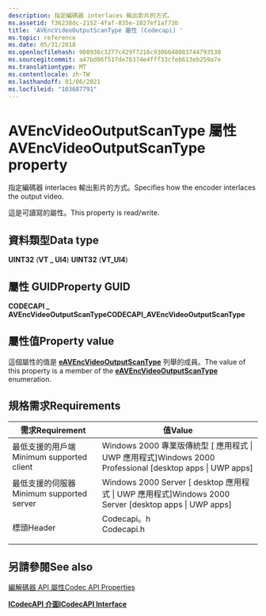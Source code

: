 ```yaml
---
description: 指定編碼器 interlaces 輸出影片的方式。
ms.assetid: f36238dc-2152-4faf-835e-1027ef1af73b
title: 'AVEncVideoOutputScanType 屬性 (Codecapi) '
ms.topic: reference
ms.date: 05/31/2018
ms.openlocfilehash: 908936c3277c429f7216c930b648083744793530
ms.sourcegitcommit: a47bd86f517de76374e4fff33cfeb613eb259a7e
ms.translationtype: MT
ms.contentlocale: zh-TW
ms.lasthandoff: 01/06/2021
ms.locfileid: "103687791"
---
```

# <a name="avencvideooutputscantype-property"></a><span data-ttu-id="5531f-103">AVEncVideoOutputScanType 屬性</span><span class="sxs-lookup"><span data-stu-id="5531f-103">AVEncVideoOutputScanType property</span></span>

<span data-ttu-id="5531f-104">指定編碼器 interlaces 輸出影片的方式。</span><span class="sxs-lookup"><span data-stu-id="5531f-104">Specifies how the encoder interlaces the output video.</span></span>

<span data-ttu-id="5531f-105">這是可讀寫的屬性。</span><span class="sxs-lookup"><span data-stu-id="5531f-105">This property is read/write.</span></span>

## <a name="data-type"></a><span data-ttu-id="5531f-106">資料類型</span><span class="sxs-lookup"><span data-stu-id="5531f-106">Data type</span></span>

<span data-ttu-id="5531f-107">**UINT32** (**VT \_ UI4**) </span><span class="sxs-lookup"><span data-stu-id="5531f-107">**UINT32** (**VT\_UI4**)</span></span>

## <a name="property-guid"></a><span data-ttu-id="5531f-108">屬性 GUID</span><span class="sxs-lookup"><span data-stu-id="5531f-108">Property GUID</span></span>

<span data-ttu-id="5531f-109">**CODECAPI \_ AVEncVideoOutputScanType**</span><span class="sxs-lookup"><span data-stu-id="5531f-109">**CODECAPI\_AVEncVideoOutputScanType**</span></span>

## <a name="property-value"></a><span data-ttu-id="5531f-110">屬性值</span><span class="sxs-lookup"><span data-stu-id="5531f-110">Property value</span></span>

<span data-ttu-id="5531f-111">這個屬性的值是 [**eAVEncVideoOutputScanType**](/windows/win32/api/codecapi/ne-codecapi-eavencvideooutputscantype) 列舉的成員。</span><span class="sxs-lookup"><span data-stu-id="5531f-111">The value of this property is a member of the [**eAVEncVideoOutputScanType**](/windows/win32/api/codecapi/ne-codecapi-eavencvideooutputscantype) enumeration.</span></span>

## <a name="requirements"></a><span data-ttu-id="5531f-112">規格需求</span><span class="sxs-lookup"><span data-stu-id="5531f-112">Requirements</span></span>



| <span data-ttu-id="5531f-113">需求</span><span class="sxs-lookup"><span data-stu-id="5531f-113">Requirement</span></span> | <span data-ttu-id="5531f-114">值</span><span class="sxs-lookup"><span data-stu-id="5531f-114">Value</span></span> |
|-------------------------------------|---------------------------------------------------------------------------------------|
| <span data-ttu-id="5531f-115">最低支援的用戶端</span><span class="sxs-lookup"><span data-stu-id="5531f-115">Minimum supported client</span></span><br/> | <span data-ttu-id="5531f-116">Windows 2000 專業版傳統型 \[ 應用程式 \| UWP 應用程式\]</span><span class="sxs-lookup"><span data-stu-id="5531f-116">Windows 2000 Professional \[desktop apps \| UWP apps\]</span></span><br/>                     |
| <span data-ttu-id="5531f-117">最低支援的伺服器</span><span class="sxs-lookup"><span data-stu-id="5531f-117">Minimum supported server</span></span><br/> | <span data-ttu-id="5531f-118">Windows 2000 Server \[ desktop 應用程式 \| UWP 應用程式\]</span><span class="sxs-lookup"><span data-stu-id="5531f-118">Windows 2000 Server \[desktop apps \| UWP apps\]</span></span><br/>                           |
| <span data-ttu-id="5531f-119">標頭</span><span class="sxs-lookup"><span data-stu-id="5531f-119">Header</span></span><br/>                   | <dl> <span data-ttu-id="5531f-120"><dt>Codecapi。h</dt></span><span class="sxs-lookup"><span data-stu-id="5531f-120"><dt>Codecapi.h</dt></span></span> </dl> |



## <a name="see-also"></a><span data-ttu-id="5531f-121">另請參閱</span><span class="sxs-lookup"><span data-stu-id="5531f-121">See also</span></span>

<dl> <dt>

[<span data-ttu-id="5531f-122">編解碼器 API 屬性</span><span class="sxs-lookup"><span data-stu-id="5531f-122">Codec API Properties</span></span>](codec-api-properties.md)
</dt> <dt>

[<span data-ttu-id="5531f-123">**ICodecAPI 介面**</span><span class="sxs-lookup"><span data-stu-id="5531f-123">**ICodecAPI Interface**</span></span>](/windows/desktop/api/Strmif/nn-strmif-icodecapi)
</dt> </dl>

 

